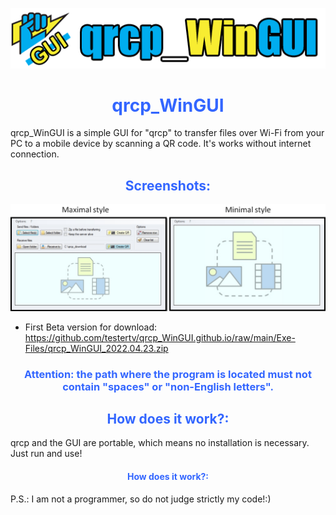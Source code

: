 <a href="https://github.com/testertv/tpdne.github.io"><img src="https://raw.githubusercontent.com/testertv/qrcp_WinGUI.github.io/main/Imgs/title.png?raw=true" alt="test-pattern-152459-1280" border="0"></a>
<h1 style="text-align: center;"><span style="color: #3366ff;"><strong>qrcp_WinGUI</strong></span></h1>
qrcp_WinGUI is a simple GUI for "qrcp" to transfer files over Wi-Fi from your PC to a mobile device by scanning a QR code. It's works without internet connection.


<h2 style="text-align: center;"><span style="color: #3366ff;"><strong>Screenshots:</strong></span></h2>
<a href="https://github.com/testertv/tpdne.github.io"><img src="https://raw.githubusercontent.com/testertv/qrcp_WinGUI.github.io/main/Imgs/scr1.jpg?raw=true" alt="test-pattern-152459-1280" border="0"></a>


- First Beta version for download: https://github.com/testertv/qrcp_WinGUI.github.io/raw/main/Exe-Files/qrcp_WinGUI_2022.04.23.zip

<h3 style="text-align: center;"><span style="color: #3366ff;"><strong>Attention: the path where the program is located must not contain "spaces" or "non-English letters".</strong></span></h3>

<h2 style="text-align: center;"><span style="color: #3366ff;"><strong>How does it work?:</strong></span></h2>

qrcp and the GUI are portable, which means no installation is necessary. Just run and use!

<h4 style="text-align: center;"><span style="color: #3366ff;"><strong>How does it work?:</strong></span></h4>


P.S.: I am not a programmer, so do not judge strictly my code!:)
